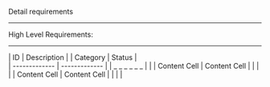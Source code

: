 Detail requirements
_ _ _ _ _ _ _ _ _ _ 
High Level Requirements:
_ _ _ _ _ _ _ _ _ _ 
| ID            | Description   |  |  Category    |  Status  |    
| ------------- | ------------- |  |  _ _ _ _ _ _ |          |
| Content Cell  | Content Cell  |  |              |          |
| Content Cell  | Content Cell  |  |              |          |



